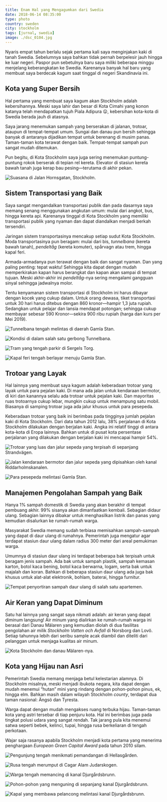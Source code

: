 ```yaml
---
title: Enam Hal yang Mengagumkan dari Swedia
date: 2018-06-14 08:35:00
type: photo
country: sweden
city: stockholm
tags: [jurnal, swedia]
image: ./dsc_0104.jpg
---
```

Nyaris empat tahun berlalu sejak pertama kali saya menginjakan kaki di tanah Swedia. Sebelumnya saya bahkan tidak pernah berpelesir jauh hingga ke luar negeri. Paspor pun sebetulnya baru saya miliki beberapa minggu menjelang keberangkatan ke Swedia. Karenanya banyak hal baru yang membuat saya berdecak kagum saat tinggal di negeri Skandinavia ini.

## Kota yang Super Bersih

Hal pertama yang membuat saya kagum akan Stockholm adalah kebersihannya. Meski saya lahir dan besar di Kota Cimahi yang konon katanya telah mendapatkan tujuh Piala Adipura 😛, kebersihan kota-kota di Swedia berada jauh di atasnya.

Saya jarang menemukan sampah yang berserakan di jalanan, trotoar, ataupun di tempat-tempat umum. Sungai dan danau pun bersih sehingga banyak di antaranya dijadikan tempat untuk berenang di musim panas. Taman-taman kota terawat dengan baik. Tempat-tempat sampah pun sangat mudah ditemukan.

Pun begitu, di Kota Stockholm saya juga sering menemukan puntung-puntung rokok berserak di tepian rel kereta. Elevator di stasiun kereta bawah tanah juga kerap bau pesing—terutama di akhir pekan.

![Suasana di Jalan Hornsgatan, Stockholm.](./img_2123.jpg)

## Sistem Transportasi yang Baik

Saya sangat mengandalkan transportasi publik dan pada dasarnya saya memang senang menggunakan angkutan umum: mulai dari angkot, bus, hingga kereta api. Karenanya tinggal di Kota Stockholm yang memiliki transportasi publik yang nyaman dan dapat diandalkan menjadi berkah tersendiri.

Jaringan sistem transportasinya mencakup setiap sudut Kota Stockholm. Moda transportasinya pun beragam: mulai dari bis, *tunnelbana* (kereta bawah tanah), *pendeltåg* (kereta komuter), spårvagn atau trem, hingga kapal feri.

Armada-armadanya pun terawat dengan baik dan sangat nyaman. Dan yang paling penting: tepat waktu! Sehingga kita dapat dengan mudah memperkirakan kapan harus berangkat dan kapan akan sampai di tempat tujuan. Meski akhir-akhir ini *pendeltåg*-nya sering mengalami gangguan sinyal sehingga jadwalnya molor.

Tentu kenyamanan sistem transportasi di Stockholm ini harus dibayar dengan kocek yang cukup dalam. Untuk orang dewasa, tiket transportasi untuk 30 hari harus ditebus dengan 860 kronor—hampir 1,3 juta rupiah. Sedangkan untuk pelajar dan lansia mendapat potongan; sehingga cukup membayar sebesar 590 Kronor—sekira 900 ribu rupiah (harga dan kurs per Mei 2019).

![Tunnelbana tengah melintas di daerah Gamla Stan.](./img_1373.jpg)

![Kondisi di dalam salah satu gerbong Tunnelbana.](./img_2630.jpg)

![Tram yang tengah parkir di Sergels Torg.](./dsc_0745.jpg)

![Kapal feri tengah berlayar menuju Gamla Stan.](./dsc_1874.jpg)

## Trotoar yang Layak

Hal lainnya yang membuat saya kagum adalah keberadaan trotoar yang layak untuk para pejalan kaki. Di mana ada jalan untuk kendaraan bermotor, di kiri dan kanannya selalu ada trotoar untuk pejalan kaki. Dan mayoritas ruas trotoarnya cukup lebar, mungkin cukup untuk menampung satu mobil. Biasanya di samping trotoar juga ada jalur khusus untuk para pesepeda.

Keberadaan trotoar yang baik ini berimbas pada tingginya jumlah pejalan kaki di Kota Stockholm. Dari data tahun 2012 lalu, 38% perjalanan di Kota Stockholm dilakukan dengan berjalan kaki. Angka ini relatif tinggi di antara kota-kota di Eropa lainnya. Bahkan untuk di pusat kota persentase perjalanan yang dilakukan dengan berjalan kaki ini mencapai hampir 54%.

![Trotoar yang luas dan jalur sepeda yang terpisah di sepanjang Strandvägen.](./dsc_0763.jpg)

![Jalan kendaraan bermotor dan jalur sepeda yang dipisahkan oleh kanal Riddarholmskanalen.](./img_1421.jpg)

![Para pesepeda melintasi Gamla Stan.](./img_5905.jpg)

## Manajemen Pengolahan Sampah yang Baik

Hanya 1% sampah domestik di Swedia yang akan berakhir di tempat pembuang akhir. 99% sisanya akan dimanfaatkan kembali. Sebagian didaur ulang. Sebagian lainnya dibakar untuk menghasilkan listrik dan panas yang kemudian disalurkan ke rumah-rumah warga.

Masyarakat Swedia memang sudah terbiasa memisahkan sampah-sampah yang dapat di daur ulang di rumahnya. Pemerintah juga mengatur agar terdapat stasiun daur ulang dalam radius 300 meter dari areal pemukiman warga.

Umumnya di stasiun daur ulang ini terdapat beberapa bak terpisah untuk beragam jenis sampah. Ada bak untuk sampah plastik, sampah kemasan karton, botol kaca bening, botol kaca berwarna, logam, serta bak untuk majalah dan koran. Bahkan di beberapa stasiun daur ulang ada juga bak khusus untuk alat-alat elektronik, bohlam, baterai, hingga furnitur.

![Tempat penyortiran sampah daur ulang di salah satu apartemen.](./2015108190039.jpg)

## Air Keran yang Dapat Diminum

Satu hal lainnya yang sangat saya nikmati adalah: air keran yang dapat diminum langsung! Air minum yang dialirkan ke rumah-rumah warga ini berasal dari Danau Mälaren yang kemudian diolah di dua fasilitas pengolahan air milik *Stockholm Vatten och Avfall* di Norsborg dan Lovö. Setiap tahunnya lebih dari seribu sample acak diambil dan diteliti dari pelanggan untuk menjaga kualitas air minum.

![Kota Stockholm dan danau Mälaren-nya.](./dsc_0104.jpg)

## Kota yang Hijau nan Asri

Pemerintah Swedia memang menjaga betul kelestarian alamnya. Di Stockholm misalnya, meski menjadi ibukota negara, kita dapat dengan mudah menemui “hutan” mini yang rindang dengan pohon-pohon pinus, ek, hingga elm. Bahkan masih dalam wilayah Stockholm *county*, terdapat dua taman nasional: Ängsö dan Tyresta.

Warga dapat dengan mudah mengakses ruang terbuka hijau. Taman-taman kota yang astri tersebar di tiap penjuru kota. Hal ini berimbas juga pada tingkat polusi udara yang sangat rendah. Tak jarang pula kita menemui satwa seperti bebek, kelinci, tupai, hingga rusa berkeliaran di tengah perkotaan.

Wajar saja rasanya apabila Stockholm menjadi kota pertama yang menerima penghargaan *European Green Capital Award* pada tahun 2010 silam.

![Pengunjung tengah menikmati pemandangan di Hellasgården.](./20150516150239.jpg)

![Rusa tengah merumput di Cagar Alam Judarskogen.](./dsc_0511.jpg)

![Warga tengah memancing di kanal Djurgårdsbrunn.](./dsc_0867.jpg)

![Pohon-pohon yang menguning di sepanjang kanal Djurgårdsbrunn.](./dsc_0993.jpg)

![Kapal yang membawa pelancong melintasi kanal Djurgårdsbrunn.](./dsc_1045.jpg)


